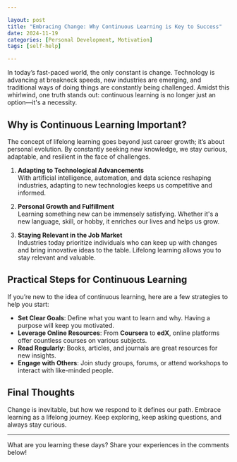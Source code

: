 ```yaml
---

layout: post
title: "Embracing Change: Why Continuous Learning is Key to Success"
date: 2024-11-19
categories: [Personal Development, Motivation]
tags: [self-help]

---
```






In today’s fast-paced world, the only constant is change. Technology is advancing at breakneck speeds, new industries are emerging, and traditional ways of doing things are constantly being challenged. Amidst this whirlwind, one truth stands out: continuous learning is no longer just an option—it's a necessity.

## Why is Continuous Learning Important?

The concept of lifelong learning goes beyond just career growth; it’s about personal evolution. By constantly seeking new knowledge, we stay curious, adaptable, and resilient in the face of challenges.

1. **Adapting to Technological Advancements**  
   With artificial intelligence, automation, and data science reshaping industries, adapting to new technologies keeps us competitive and informed.

2. **Personal Growth and Fulfillment**  
   Learning something new can be immensely satisfying. Whether it's a new language, skill, or hobby, it enriches our lives and helps us grow.

3. **Staying Relevant in the Job Market**  
   Industries today prioritize individuals who can keep up with changes and bring innovative ideas to the table. Lifelong learning allows you to stay relevant and valuable.

## Practical Steps for Continuous Learning

If you’re new to the idea of continuous learning, here are a few strategies to help you start:

- **Set Clear Goals**: Define what you want to learn and why. Having a purpose will keep you motivated.
- **Leverage Online Resources**: From **Coursera** to **edX**, online platforms offer countless courses on various subjects.
- **Read Regularly**: Books, articles, and journals are great resources for new insights.
- **Engage with Others**: Join study groups, forums, or attend workshops to interact with like-minded people.

## Final Thoughts

Change is inevitable, but how we respond to it defines our path. Embrace learning as a lifelong journey. Keep exploring, keep asking questions, and always stay curious.

---

What are you learning these days? Share your experiences in the comments below!
